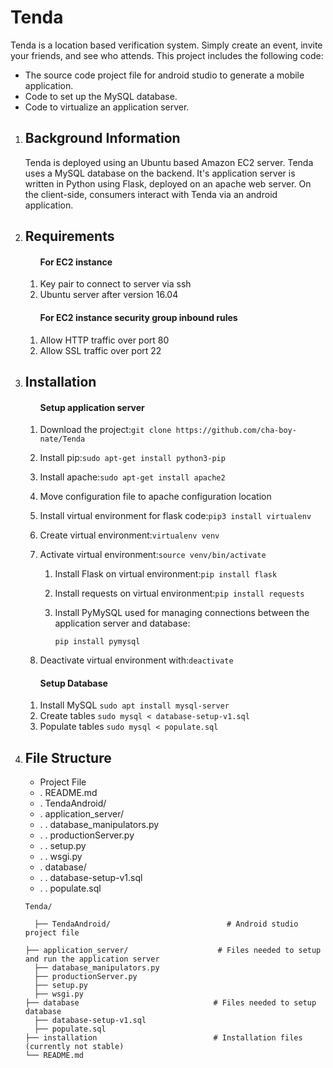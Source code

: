 # Tenda
Tenda is a location based verification system. Simply create an event, invite your friends, and see who attends. This project includes the following code: 
<ul>
 <li>The source code project file for android studio to generate a mobile application.</li>
 <li>Code to set up the MySQL database.</li>
 <li>Code to virtualize an application server.</li>
</ul>
<ol>
 
 <li> 
  <h2>Background Information</h2>
  <p>Tenda is deployed using an Ubuntu based Amazon EC2 server. Tenda uses a MySQL database on the backend. It's application   server is written in Python using Flask, deployed on an apache web server. On the client-side, consumers interact with Tenda via an android application.</p> 
 </li> 
 
 <li>
  <h2>Requirements</h2>
 <ol>
  <h4>For EC2 instance</h4>
  <li>Key pair to connect to server via ssh</li>
  <li>Ubuntu server after version 16.04</li>
 </ol>

 <ol>
  <h4>For EC2 instance security group inbound rules</h4>
  <li>Allow HTTP traffic over port 80</li>
  <li>Allow SSL traffic over port 22</li>
 </ol>
 
 
 </li>
 
  <li>
   <h2>Installation</h2>
  <ol>
   <h4>Setup application server</h4>
   
   <li><p>Download the project:<code>git clone https://github.com/cha-boy-nate/Tenda</code></p></li>
   <li><p>Install pip:<code>sudo apt-get install python3-pip</code></p></li>
   <li><p>Install apache:<code>sudo apt-get install apache2</code></p></li>
   <li><p>Move configuration file to apache configuration location<code></code></p></li>
   
   <li><p>Install virtual environment for flask code:<code>pip3 install virtualenv</code></p></li>
   <li><p>Create virtual environment:<code>virtualenv venv</code></p></li>
   <li><p>Activate virtual environment:<code>source venv/bin/activate</code></li>
   <ol>
   <li><p>Install Flask on virtual environment:<code>pip install flask</code></p></li>
   <li><p>Install requests on virtual environment:<code>pip install requests</code></p></li>
   <li><p>Install PyMySQL used for managing connections between the application server and database:<p><code>pip install pymysql</code></p></li>
   </ol>
   <li><p>Deactivate virtual environment with:<code>deactivate</code></p></li>
  
   </ol> 
   
   
   <ol>
   <h4>Setup Database</h4>
   <li>Install MySQL <code>sudo apt install mysql-server</code></li> 
   <li>Create tables <code>sudo mysql < database-setup-v1.sql</code></li> 
   <li>Populate tables <code>sudo mysql < populate.sql</code></li> 
   </ol>
  
 </li>
 

  
 <li>
  <h2>File Structure</h2>
 <ul>
  <li>Project File</li>
  <li> . README.md</li>
  <li> . TendaAndroid/</li>
  <li> . application_server/</li>
  <li> . . database_manipulators.py</li>
  <li> . . productionServer.py</li>
  <li> . . setup.py</li>
  <li> . . wsgi.py</li>
  <li> . database/</li>
  <li> . . database-setup-v1.sql</li>
  <li> . . populate.sql</li>
 </ul>
 <code>
Tenda/ <br />
  ├── TendaAndroid/                          # Android studio project file <br />
├── application_server/                    # Files needed to setup and run the application server
  ├── database_manipulators.py 
  ├── productionServer.py 
  ├── setup.py 
  ├── wsgi.py 
├── database                              # Files needed to setup database
  ├── database-setup-v1.sql 
  ├── populate.sql 
├── installation                          # Installation files (currently not stable)
└── README.md 
</code>
 
 
 
 
 </li>
</ol>
